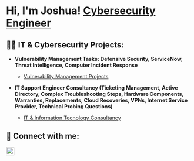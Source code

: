 <h1>Hi, I'm Joshua! <a href="www.linkedin.com/in/jochua23">Cybersecurity Engineer</a>
<h2>👨‍💻 IT & Cybersecurity Projects:</h2>

- <b>Vulnerability Management Tasks: Defensive Security, ServiceNow, Threat Intelligence, Computer Incident Response</b>
  - [Vulnerability Management Projects](https://github.com/)

- <b>IT Support Engineer Consultancy (Ticketing Management, Active Directory, Complex Troubleshooting Steps, Hardware Components, Warranties, Replacements, Cloud Recoveries, VPNs, Internet Service Provider, Technical Probing Questions)</b>
  - [IT & Information Tecnology Consultancy](https://github.com/JoshuaOrtizR/IT-SupportEngineer/tree/main/IT%20Support%20Specialist%20Program)


<h2> 🤳 Connect with me:</h2>

[<img align="left" alt="JoshMadakor | LinkedIn" width="22px" src="https://cdn.jsdelivr.net/npm/simple-icons@v3/icons/linkedin.svg" />][linkedin]

[linkedin]:(www.linkedin.com/in/jochua23")
<!--


Here are some ideas to get you started:

- 🔭 I’m currently working on ...
- 🌱 I’m currently learning ...
- 💬 Ask me about ...
- 📫 How to reach me: ...
- 😄 Pronouns: ...
- ⚡ Fun fact: ...
-->
